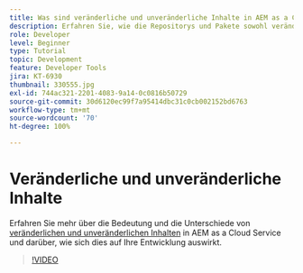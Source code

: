 ```yaml
---
title: Was sind veränderliche und unveränderliche Inhalte in AEM as a Cloud Service?
description: Erfahren Sie, wie die Repositorys und Pakete sowohl veränderliche als auch unveränderliche Inhalte verwenden und warum dies in AEM as a Cloud Service wichtig ist.
role: Developer
level: Beginner
type: Tutorial
topic: Development
feature: Developer Tools
jira: KT-6930
thumbnail: 330555.jpg
exl-id: 744ac321-2201-4083-9a14-0c0816b50729
source-git-commit: 30d6120ec99f7a95414dbc31c0cb002152bd6763
workflow-type: tm+mt
source-wordcount: '70'
ht-degree: 100%

---
```


# Veränderliche und unveränderliche Inhalte

Erfahren Sie mehr über die Bedeutung und die Unterschiede von [veränderlichen und unveränderlichen Inhalten](https://experienceleague.adobe.com/docs/experience-manager-cloud-service/implementing/developing/aem-project-content-package-structure.html?lang=de) in AEM as a Cloud Service und darüber, wie sich dies auf Ihre Entwicklung auswirkt.

>[!VIDEO](https://video.tv.adobe.com/v/330555?quality=12&learn=on)
